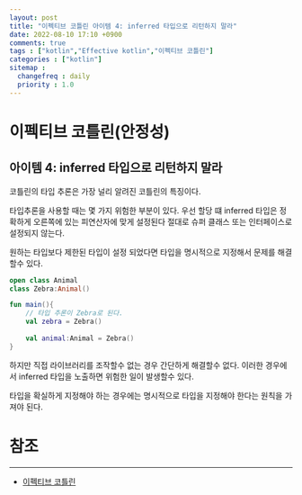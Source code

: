 ```yaml
---
layout: post
title: "이펙티브 코틀린 아이템 4: inferred 타입으로 리턴하지 말라"
date: 2022-08-10 17:10 +0900
comments: true
tags : ["kotlin","Effective kotlin","이펙티브 코틀린"]
categories : ["kotlin"]
sitemap :
  changefreq : daily
  priority : 1.0
---
```


# 이펙티브 코틀린(안정성)
## 아이템 4: inferred 타입으로 리턴하지 말라

코틀린의 타입 추론은 가장 널리 알려진 코틀린의 특징이다.

타입추론을 사용할 때는 몇 가지 위험한 부분이 있다.
우선 할당 떄 inferred 타입은 정확하게 오른쪽에 있는 피연산자에 맞게 설정된다 절대로 슈퍼 클래스 또는 인터페이스로 설정되지 않는다.

원하는 타입보다 제한된 타입이 설정 되었다면 타입을 명시적으로 지정해서 문제를 해결할수 있다.

```kotlin
open class Animal
class Zebra:Animal()

fun main(){
    // 타입 추론이 Zebra로 된다.
    val zebra = Zebra()
    
    val animal:Animal = Zebra()
}

```

하지만 직접 라이브러리를 조작할수 없는 경우 간단하게 해결할수 없다. 이러한 경우에서 inferred 타입을 노출하면 위험한 일이 발생할수 있다.

타입을 확실하게 지정해야 하는 경우에는 명시적으로 타입을 지정해야 한다는 원칙을 가져야 된다.


# 참조

-----
* [이펙티브 코틀린](http://www.yes24.com/Product/Goods/106225986)

